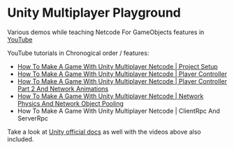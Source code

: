 # Unity Multiplayer Playground
Various demos while teaching Netcode For GameObjects features in [YouTube](https://www.youtube.com/dilmerv)

YouTube tutorials in Chronogical order / features:
* [How To Make A Game With Unity Multiplayer Netcode | Project Setup](https://www.youtube.com/watch?v=d1FpS5hYlVE)
* [How To Make A Game With Unity Multiplayer Netcode | Player Controller](https://www.youtube.com/watch?v=rFCFMkzFaog)
* [How To Make A Game With Unity Multiplayer Netcode | Player Controller Part 2 And Network Animations](https://youtu.be/GOtE96OKyVA)
* [How To Make A Game With Unity Multiplayer Netcode | Network Physics And Network Object Pooling](https://youtu.be/DfUUyEWUhwQ)
* How To Make A Game With Unity Multiplayer Netcode | ClientRpc And ServerRpc

Take a look at [Unity official docs](https://docs-multiplayer.unity3d.com/docs/learn/dilmer/dilmer-video) as well with the videos above also included.
